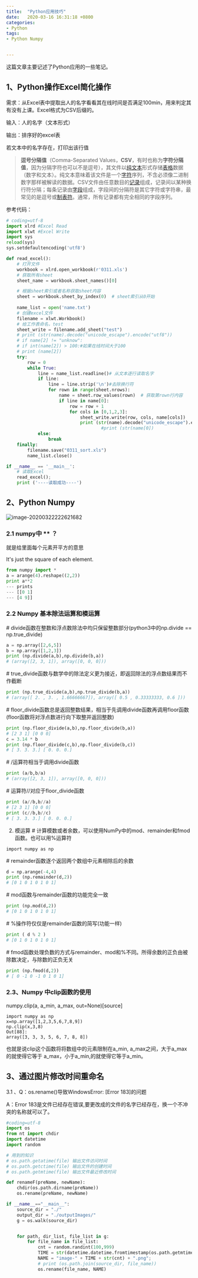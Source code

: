 ```yaml
---
title:  "Python应用技巧"
date:   2020-03-16 16:31:18 +0800
categories:
- Python
tags:
- Python Numpy 


---
```


这篇文章主要记述了Python应用的一些笔记。
<!--more-->




## 1、Python操作Excel简化操作

需求：从Excel表中提取出人的名字看看其在线时间是否满足100min，用来判定其有没有上课。Excel格式为CSV后缀的。

输入：人的名字（文本形式）

输出：排序好的excel表

若文本中的名字存在，打印出该行值

> **逗号分隔值**（Comma-Separated Values，**CSV**，有时也称为**字符分隔值**，因为分隔字符也可以不是逗号），其文件以[纯文本](https://zh.wikipedia.org/wiki/纯文本)形式存储[表格](https://zh.wikipedia.org/wiki/表格)数据（数字和文本）。纯文本意味着该文件是一个[字符](https://zh.wikipedia.org/wiki/字符)序列，不含必须像二进制数字那样被解读的数据。CSV文件由任意数目的[记录](https://zh.wikipedia.org/wiki/记录)组成，记录间以某种换行符分隔；每条记录由[字段](https://zh.wikipedia.org/w/index.php?title=字段&action=edit&redlink=1)组成，字段间的分隔符是其它字符或字符串，最常见的是逗号或[制表符](https://zh.wikipedia.org/wiki/制表键#定位字符)。通常，所有记录都有完全相同的字段序列。

参考代码：

```python
# coding=utf-8
import xlrd #Excel Read
import xlwt #Excel Write
import sys
reload(sys)
sys.setdefaultencoding('utf8')

def read_excel():
    # 打开文件
    workbook = xlrd.open_workbook(r'0311.xls')
    # 获取所有sheet
    sheet_name = workbook.sheet_names()[0]

    # 根据sheet索引或者名称获取sheet内容
    sheet = workbook.sheet_by_index(0)  # sheet索引从0开始
    
    name_list = open('name.txt')
    # 创建excel文件
    filename = xlwt.Workbook()
    # 给工作表命名，test
    sheet_write = filename.add_sheet("test")
    # print (str(name).decode("unicode_escape").encode("utf8"))
    # if name[2] != "unknow":
    # if int(name[2]) > 100:#如果在线时间大于100
    # print (name[2])
    try:
        row = 0
        while True:
            line = name_list.readline()# 从文本逐行读取名字
            if line:
                line = line.strip('\n')#去除换行符
                for rown in range(sheet.nrows):
                    name = sheet.row_values(rown)  # 获取第rown行内容
                    if line in name[0]:
                        row = row + 1
                        for cols in [0,1,2,3]:
                            sheet_write.write(row, cols, name[cols])
                            print (str(name).decode("unicode_escape").encode("utf8"))
                                    #print (str(name[0])
            else:
                break
    finally:
        filename.save("0311_sort.xls")
        name_list.close()

if __name__ == '__main__':
    # 读取Excel
    read_excel();
    print ('----读取成功----')
```



## 2、Python Numpy

![image-20200322222621682](https://i.loli.net/2020/03/30/GDkBnV4L1hesg3l.png)

### 2.1 numpy中 **  ？

就是给里面每个元素开平方的意思

It's just the square of each element.

```py
from numpy import *
a = arange(4).reshape((2,2))
print a**2
--- prints
--- [[0 1]
--- [4 9]]
```

### 2.2 Numpy 基本除法运算和模运算

\# divide函数在整数和浮点数除法中均只保留整数部分(python3中的np.divide == np.true_divide)

```python
a = np.array([2,6,5])
b = np.array([1,2,3])
print (np.divide(a,b),np.divide(b,a))
# (array([2, 3, 1]), array([0, 0, 0]))
```


\# true_divide函数与数学中的除法定义更为接近，即返回除法的浮点数结果而不作截断

```python
print (np.true_divide(a,b),np.true_divide(b,a))
# (array([ 2. , 3. , 1.66666667]), array([ 0.5 , 0.33333333, 0.6 ]))
```

\# floor_divide函数总是返回整数结果，相当于先调用divide函数再调用floor函数(floor函数将对浮点数进行向下取整并返回整数)

```python
print (np.floor_divide(a,b),np.floor_divide(b,a))
# [2 3 1] [0 0 0]
c = 3.14 * b
print (np.floor_divide(c,b),np.floor_divide(b,c))
# [ 3. 3. 3.] [ 0. 0. 0.]
```

\# /运算符相当于调用divide函数

```python
print (a/b,b/a)
# (array([2, 3, 1]), array([0, 0, 0]))
```

\# 运算符//对应于floor_divide函数

```python
print (a//b,b//a)
# [2 3 1] [0 0 0]
print (c//b,b//c)
# [ 3. 3. 3.] [ 0. 0. 0.]
```

2. 模运算
   \# 计算模数或者余数，可以使用NumPy中的mod、remainder和fmod函数。也可以用%运算符

```
import numpy as np
```

\# remainder函数逐个返回两个数组中元素相除后的余数

```python
d = np.arange(-4,4)
print (np.remainder(d,2))
# [0 1 0 1 0 1 0 1]　　
```

\# mod函数与remainder函数的功能完全一致

```python
print (np.mod(d,2))
# [0 1 0 1 0 1 0 1]
```

\# %操作符仅仅是remainder函数的简写(功能一样)

```python
print ( d % 2 )
# [0 1 0 1 0 1 0 1]
```

\# fmod函数处理负数的方式与remainder、mod和%不同。所得余数的正负由被除数决定，与除数的正负无关

```python
print (np.fmod(d,2))
# [ 0 -1 0 -1 0 1 0 1]
```

### 2.3、Numpy 中clip函数的使用

numpy.clip(a, a_min, a_max, out=None)[source]

```
import numpy as np
x=np.array([1,2,3,5,6,7,8,9])
np.clip(x,3,8)
Out[88]:
array([3, 3, 3, 5, 6, 7, 8, 8])
```

也就是说clip这个函数将将数组中的元素限制在a_min, a_max之间，大于a_max的就使得它等于 a_max，小于a_min,的就使得它等于a_min。

## 3、通过图片修改时间重命名

3.1 、Q：os.rename()导致WindowsError: [Error 183]的问题

A：Error 183是文件已经存在错误,要更改成的文件的名字已经存在，换一个不冲突的名称就可以了。

```python
#coding=utf-8
import os
from nt import chdir
import datetime
import random

# 用到的知识
# os.path.getatime(file) 输出文件访问时间
# os.path.getctime(file) 输出文件的创建时间
# os.path.getmtime(file) 输出文件最近修改时间

def renameF(preName, newName):
    chdir(os.path.dirname(preName))
    os.rename(preName, newName)

if __name__=="__main__":
    source_dir = "./"
    output_dir = "./outputImages/"
    g = os.walk(source_dir)


    for path, dir_list, file_list in g:
        for file_name in file_list:
            cnt = random.randint(100,999)
            TIME = str(datetime.datetime.fromtimestamp(os.path.getmtime(file_name)).strftime('%Y%m%d%H%M%S'))
            NAME = "image-" + TIME + str(cnt) + ".png";
            # print (os.path.join(source_dir, file_name))
            os.rename(file_name, NAME)

```

